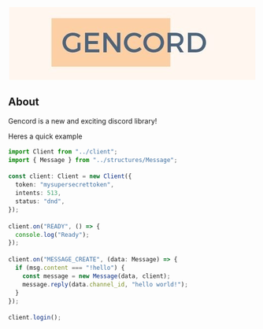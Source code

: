 <p align="center">
  <img src="assets/gencordnew.jpg" />
</p>

## About

Gencord is a new and exciting discord library!

Heres a quick example

```ts
import Client from "../client";
import { Message } from "../structures/Message";

const client: Client = new Client({
  token: "mysupersecrettoken",
  intents: 513,
  status: "dnd",
});

client.on("READY", () => {
  console.log("Ready");
});

client.on("MESSAGE_CREATE", (data: Message) => {
  if (msg.content === "!hello") {
    const message = new Message(data, client);
    message.reply(data.channel_id, "hello world!");
  }
});

client.login();
```
